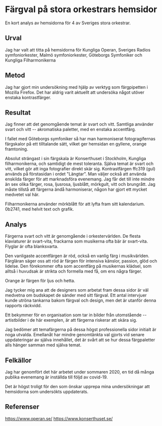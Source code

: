 # Färgval på stora orkestrars hemsidor

En kort analys av hemsidorna för 4 av Sveriges stora orkestrar.

## Urval

Jag har valt att titta på hemsidorna för Kungliga Operan, Sveriges Radios symfoniorkester, Malmö symfoniorkester, Göteborgs Symfoniker och Kungliga Filharmonikerna

## Metod

Jag har gjort min undersökning med hjälp av verktyg som färgpipetten i Mozilla Firefox. Det har aldrig varit aktuellt att undersöka något utöver enstaka kontrastfärger.

## Resultat

Jag finner att det genomgående temat är svart och vitt. Samtliga använder svart och vitt -- akromatiska paletter, med en enstaka accentfärg.

I fallet med Göteborgs symfoniker så har man harmoniserat fotogragifernas färgskalor på ett tilltalande sätt, vilket ger hemsidan en gyllene, orange framtoning.

Absolut strängast i sin färgskala är Konserthuset i Stockholm, Kungliga filharmonikerna, och samtidigt de mest toleranta. Själva temat är svart och vitt, vilket gör att inga fotografier direkt skär sig. Kontrastfärgen ffc319 (gul) används på förstasidan i ordet "Längtar". Man väljer också att använda enskilda färger för att marknadsföra evenemang. Jag får det till inte mindre än sex olika färger, rosa, ljusrosa, ljusblått, mörkgult, vitt och brungrått. Jag måste tillstå att färgerna ändå harmoniserar, någon har gjort ett mycket medvetet val här.

Filharmonikerna använder mörkblått för att lyfta fram sitt kalendarium. 0b2741, med helvit text och grafik.

## Analys

Färgerna svart och vitt är genomgående i orkestervärlden. De flesta klaviaturer är svart-vita, frackarna som musikerna ofta bär är svart-vita. Flyglar är ofta blanksvarta.

Den vanligaste accentfärgen är röd, också en vanlig färg i musikvärlden. Färgläran säger oss att röd är färgen för intensiva känslor, passion, glöd och lidelse. Den förekommer ofta som accentfärg på musikernas klädsel, som alltså i huvudsak är strikta och formella med få, om ens några färger.

Orange är färgen för ljus och hetta.

Jag tycker mig ana att de designers som arbetat fram dessa sidor är väl medvetna om budskapet de sänder med sitt färgval. Ett antal intervjuer kunde utröna tankarna bakom färgval och design, men det är utanför denna rapports räckvidd.

Ett bekymmer för en organisation som tar in bilder från utomstående -- artistbilder i de här exemplen, är att färgerna riskerar att skära sig.

Jag bedömer att temafärgerna på dessa högst professionella sidor initialt är noga utvalda. Emellanåt har mindre genomtänkta val gjorts vid senare uppdateringar av själva innehållet, det är svårt att se hur dessa färgpaletter alls hänger samman med själva temat.

## Felkällor

Jag har genomfört det här arbetet under sommaren 2020, en tid då många publika evenemang är inställda till följd av covid-19.

Det är högst troligt för den som önskar upprepa mina undersökningar att hemsidorna som undersökts uppdaterats.

## Referenser

https://www.operan.se/
https://www.konserthuset.se/